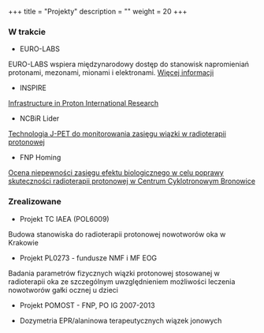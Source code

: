 +++
title = "Projekty"
description = ""
weight = 20
+++

<H3>W trakcie</H3>



  * EURO-LABS
  
  EURO-LABS wspiera międzynarodowy dostęp do stanowisk napromieniań protonami, mezonami, mionami i elektronami. [Więcej informacji](https://web.infn.it/EURO-LABS/)


  * INSPIRE

  [Infrastructure in Proton International Research](https://inspire.ifj.edu.pl/)

  * NCBiR Lider

  [Technologia J-PET do monitorowania zasięgu wiązki w radioterapii protonowej](https://www.ifj.edu.pl/dept/no6/nz62/ar/)

  * FNP Homing

  [Ocena niepewności zasięgu efektu biologicznego w celu poprawy skuteczności radioterapii protonowej w Centrum Cyklotronowym Bronowice](https://www.ifj.edu.pl/dept/no6/nz62/ar/)

<H3>Zrealizowane</H3>

  * Projekt TC IAEA (POL6009)

   Budowa stanowiska do radioterapii protonowej nowotworów oka w Krakowie

  * Projekt PL0273 - fundusze NMF i MF EOG

  Badania parametrów fizycznych wiązki protonowej stosowanej w radioterapii oka ze szczególnym uwzględnieniem możliwości leczenia nowotworów gałki ocznej u dzieci

  * Projekt POMOST - FNP, PO IG 2007-2013

  * Dozymetria EPR/alaninowa terapeutycznych wiązek jonowych
